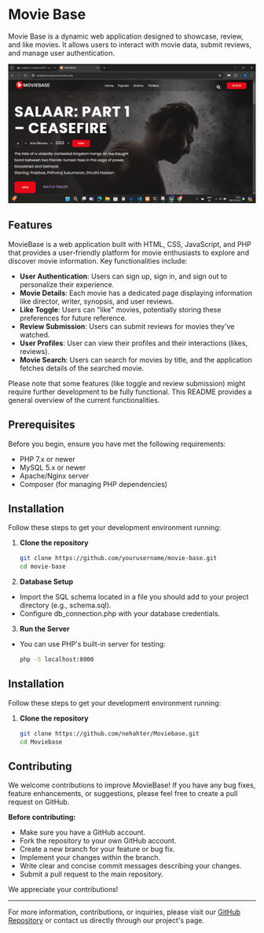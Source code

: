 # Movie Base

Movie Base is a dynamic web application designed to showcase, review, and like movies. It allows users to interact with movie data, submit reviews, and manage user authentication.

![](./screenshots/Screenshot%20(266).png)
## Features

MovieBase is a web application built with HTML, CSS, JavaScript, and PHP that provides a user-friendly platform for movie enthusiasts to explore and discover movie information. Key functionalities include:

- **User Authentication**: Users can sign up, sign in, and sign out to personalize their experience.
- **Movie Details**: Each movie has a dedicated page displaying information like director, writer, synopsis, and user reviews.
- **Like Toggle**: Users can "like" movies, potentially storing these preferences for future reference.
- **Review Submission**: Users can submit reviews for movies they've watched.
- **User Profiles**: User can view their profiles and their interactions (likes, reviews).
- **Movie Search**: Users can search for movies by title, and the application fetches details of the searched movie.

Please note that some features (like toggle and review submission) might require further development to be fully functional. This README provides a general overview of the current functionalities.

## Prerequisites

Before you begin, ensure you have met the following requirements:
- PHP 7.x or newer
- MySQL 5.x or newer
- Apache/Nginx server
- Composer (for managing PHP dependencies)

## Installation

Follow these steps to get your development environment running:

1. **Clone the repository**
   ```bash
   git clone https://github.com/yourusername/movie-base.git
   cd movie-base
2. **Database Setup**
- Import the SQL schema located in a file you should add to your project directory (e.g., schema.sql).
- Configure db_connection.php with your database credentials.
3. **Run the Server**
- You can use PHP's built-in server for testing:
   ```bash
  php -S localhost:8000

## Installation

Follow these steps to get your development environment running:

1. **Clone the repository**
   ```bash
   git clone https://github.com/nehahter/Moviebase.git
   cd Moviebase

## Contributing

We welcome contributions to improve MovieBase! If you have any bug fixes, feature enhancements, or suggestions, please feel free to create a pull request on GitHub.

**Before contributing:**
- Make sure you have a GitHub account.
- Fork the repository to your own GitHub account.
- Create a new branch for your feature or bug fix.
- Implement your changes within the branch.
- Write clear and concise commit messages describing your changes.
- Submit a pull request to the main repository.

We appreciate your contributions!

---
For more information, contributions, or inquiries, please visit our [GitHub Repository](https://github.com/nehahter/Moviebase) or contact us directly through our project's page.


   
